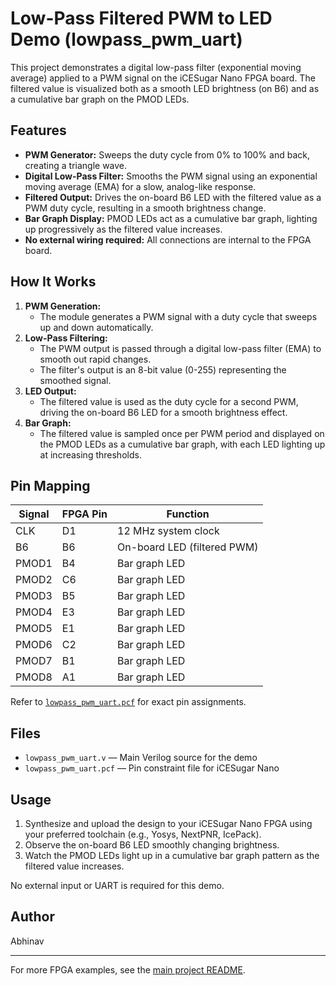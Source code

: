 # Low-Pass Filtered PWM to LED Demo (lowpass_pwm_uart)

This project demonstrates a digital low-pass filter (exponential moving average) applied to a PWM signal on the iCESugar Nano FPGA board. The filtered value is visualized both as a smooth LED brightness (on B6) and as a cumulative bar graph on the PMOD LEDs.

## Features
- **PWM Generator:** Sweeps the duty cycle from 0% to 100% and back, creating a triangle wave.
- **Digital Low-Pass Filter:** Smooths the PWM signal using an exponential moving average (EMA) for a slow, analog-like response.
- **Filtered Output:** Drives the on-board B6 LED with the filtered value as a PWM duty cycle, resulting in a smooth brightness change.
- **Bar Graph Display:** PMOD LEDs act as a cumulative bar graph, lighting up progressively as the filtered value increases.
- **No external wiring required:** All connections are internal to the FPGA board.

## How It Works
1. **PWM Generation:**
   - The module generates a PWM signal with a duty cycle that sweeps up and down automatically.
2. **Low-Pass Filtering:**
   - The PWM output is passed through a digital low-pass filter (EMA) to smooth out rapid changes.
   - The filter's output is an 8-bit value (0-255) representing the smoothed signal.
3. **LED Output:**
   - The filtered value is used as the duty cycle for a second PWM, driving the on-board B6 LED for a smooth brightness effect.
4. **Bar Graph:**
   - The filtered value is sampled once per PWM period and displayed on the PMOD LEDs as a cumulative bar graph, with each LED lighting up at increasing thresholds.

## Pin Mapping
| Signal   | FPGA Pin | Function                  |
|----------|----------|---------------------------|
| CLK      | D1       | 12 MHz system clock       |
| B6       | B6       | On-board LED (filtered PWM)|
| PMOD1    | B4       | Bar graph LED             |
| PMOD2    | C6       | Bar graph LED             |
| PMOD3    | B5       | Bar graph LED             |
| PMOD4    | E3       | Bar graph LED             |
| PMOD5    | E1       | Bar graph LED             |
| PMOD6    | C2       | Bar graph LED             |
| PMOD7    | B1       | Bar graph LED             |
| PMOD8    | A1       | Bar graph LED             |

Refer to [`lowpass_pwm_uart.pcf`](lowpass_pwm_uart.pcf) for exact pin assignments.

## Files
- `lowpass_pwm_uart.v` — Main Verilog source for the demo
- `lowpass_pwm_uart.pcf` — Pin constraint file for iCESugar Nano

## Usage
1. Synthesize and upload the design to your iCESugar Nano FPGA using your preferred toolchain (e.g., Yosys, NextPNR, IcePack).
2. Observe the on-board B6 LED smoothly changing brightness.
3. Watch the PMOD LEDs light up in a cumulative bar graph pattern as the filtered value increases.

No external input or UART is required for this demo.

## Author
Abhinav

---
For more FPGA examples, see the [main project README](../../../README.md). 